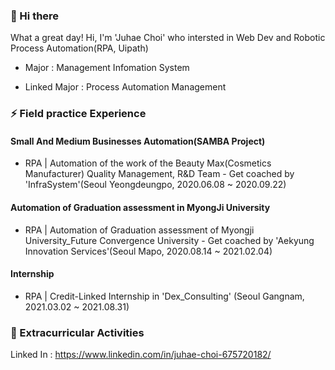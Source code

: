 ### 👋 Hi there 

What a great day! Hi, I'm 'Juhae Choi' who intersted in Web Dev and Robotic Process Automation(RPA, Uipath)

- Major : Management Infomation System

- Linked Major : Process Automation Management


### ⚡ Field practice Experience

#### Small And Medium Businesses Automation(SAMBA Project)

- RPA | Automation of the work of the Beauty Max(Cosmetics Manufacturer) Quality Management, R&D Team - Get coached by 'InfraSystem'(Seoul Yeongdeungpo, 2020.06.08 ~ 2020.09.22)

#### Automation of Graduation assessment in MyongJi University

- RPA | Automation of Graduation assessment of Myongji University_Future Convergence University - Get coached by 'Aekyung Innovation Services'(Seoul Mapo, 2020.08.14 ~ 2021.02.04)

#### Internship

- RPA | Credit-Linked Internship in 'Dex_Consulting' (Seoul Gangnam, 2021.03.02 ~ 2021.08.31)


### 👯 Extracurricular Activities

Linked In : https://www.linkedin.com/in/juhae-choi-675720182/

<!--
**JuHaeChoi/JuHaeChoi** is a ✨ _special_ ✨ repository because its `README.md` (this file) appears on your GitHub profile.











Here are some ideas to get you started:

- 🔭 I’m currently working on ...
- 🌱 I’m currently learning ...
- 👯 I’m looking to collaborate on ...
- 🤔 I’m looking for help with ...
- 💬 Ask me about ...
- 📫 How to reach me: ...
- 😄 Pronouns: ...
- ⚡ Fun fact: ...
-->
